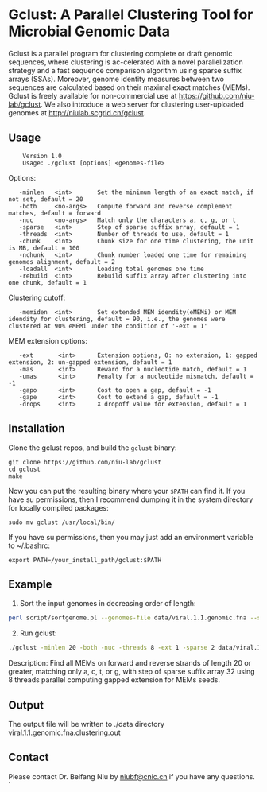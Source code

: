 Gclust: A Parallel Clustering Tool for Microbial Genomic Data
===========
Gclust is a parallel program for clustering complete or draft genomic sequences, where clustering is ac-celerated with a novel parallelization strategy and a fast sequence comparison algorithm using sparse suffix arrays (SSAs). Moreover, genome identity measures between two sequences are calculated based on their maximal exact matches (MEMs). Gclust is freely available for non-commercial use at https://github.com/niu-lab/gclust. We also introduce a web server for clustering user-uploaded genomes at http://niulab.scgrid.cn/gclust.

Usage
-----

        Version 1.0
        Usage: ./gclust [options] <genomes-file>

Options:

       -minlen   <int>       Set the minimum length of an exact match, if not set, default = 20
       -both     <no-args>   Compute forward and reverse complement matches, default = forward
       -nuc      <no-args>   Match only the characters a, c, g, or t
       -sparse   <int>       Step of sparse suffix array, default = 1
       -threads  <int>       Number of threads to use, default = 1
       -chunk    <int>       Chunk size for one time clustering, the unit is MB, default = 100
       -nchunk   <int>       Chunk number loaded one time for remaining genomes alignment, default = 2
       -loadall  <int>       Loading total genomes one time
       -rebuild  <int>       Rebuild suffix array after clustering into one chunk, default = 1

Clustering cutoff:

       -memiden  <int>       Set extended MEM idendity(eMEMi) or MEM idendity for clustering, default = 90, i.e., the genomes were clustered at 90% eMEMi under the condition of '-ext = 1'

MEM extension options:

       -ext       <int>      Extension options, 0: no extension, 1: gapped extension, 2: un-gapped extension, default = 1
       -mas       <int>      Reward for a nucleotide match, default = 1
       -umas      <int>      Penalty for a nucleotide mismatch, default = -1
       -gapo      <int>      Cost to open a gap, default = -1
       -gape      <int>      Cost to extend a gap, default = -1
       -drops     <int>      X dropoff value for extension, default = 1

Installation
-------

Clone the gclust repos, and build the `gclust` binary:

    git clone https://github.com/niu-lab/gclust
    cd gclust
    make

Now you can put the resulting binary where your `$PATH` can find it. If you have su permissions, then
I recommend dumping it in the system directory for locally compiled packages:
    
    sudo mv gclust /usr/local/bin/

If you have su permissions, then you may just add an environment variable to ~/.bashrc:
    
    export PATH=/your_install_path/gclust:$PATH

Example
-------
1. Sort the input genomes in decreasing order of length:    
```bash    
perl script/sortgenome.pl --genomes-file data/viral.1.1.genomic.fna --sortedgenomes-file data/viral.1.1.genomic.sort.fna
```
2. Run gclust:  
```bash    
./gclust -minlen 20 -both -nuc -threads 8 -ext 1 -sparse 2 data/viral.1.1.genomic.sort.fna > data/viral.1.1.genomic.sort.fna.clustering.out
```
Description:
Find all MEMs on forward and reverse strands of length 20 or greater, matching only a, c, t, or g, with step of sparse suffix array 32 using 8 threads parallel computing gapped extension for MEMs seeds.

Output
-------
The output file will be written to ./data directory 
     viral.1.1.genomic.fna.clustering.out

Contact
-------
Please contact Dr. Beifang Niu by niubf@cnic.cn if you have any questions.
`

